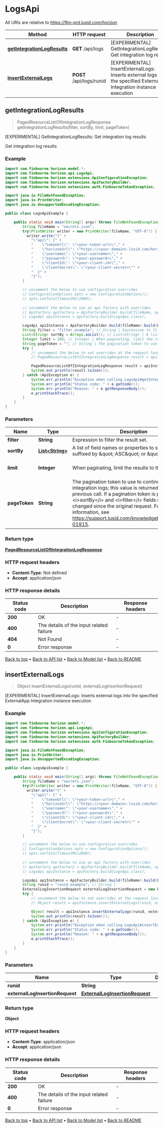 # LogsApi

All URIs are relative to *https://fbn-prd.lusid.com/horizon*

| Method | HTTP request | Description |
|------------- | ------------- | -------------|
| [**getIntegrationLogResults**](LogsApi.md#getIntegrationLogResults) | **GET** /api/logs | [EXPERIMENTAL] GetIntegrationLogResults: Get integration log results |
| [**insertExternalLogs**](LogsApi.md#insertExternalLogs) | **POST** /api/logs/runid | [EXPERIMENTAL] InsertExternalLogs: Inserts external logs into the specified ExternalApp Integration instance execution |



## getIntegrationLogResults

> PagedResourceListOfIIntegrationLogResponse getIntegrationLogResults(filter, sortBy, limit, pageToken)

[EXPERIMENTAL] GetIntegrationLogResults: Get integration log results

Get integration log results

### Example

```java
import com.finbourne.horizon.model.*;
import com.finbourne.horizon.api.LogsApi;
import com.finbourne.horizon.extensions.ApiConfigurationException;
import com.finbourne.horizon.extensions.ApiFactoryBuilder;
import com.finbourne.horizon.extensions.auth.FinbourneTokenException;

import java.io.FileNotFoundException;
import java.io.PrintWriter;
import java.io.UnsupportedEncodingException;

public class LogsApiExample {

    public static void main(String[] args) throws FileNotFoundException, UnsupportedEncodingException, ApiConfigurationException, FinbourneTokenException {
        String fileName = "secrets.json";
        try(PrintWriter writer = new PrintWriter(fileName, "UTF-8")) {
          writer.write("{" +
            "\"api\": {" +
            "    \"tokenUrl\": \"<your-token-url>\"," +
            "    \"horizonUrl\": \"https://<your-domain>.lusid.com/horizon\"," +
            "    \"username\": \"<your-username>\"," +
            "    \"password\": \"<your-password>\"," +
            "    \"clientId\": \"<your-client-id>\"," +
            "    \"clientSecret\": \"<your-client-secret>\"" +
            "  }" +
            "}");
        }

        // uncomment the below to use configuration overrides
        // ConfigurationOptions opts = new ConfigurationOptions();
        // opts.setTotalTimeoutMs(2000);
        
        // uncomment the below to use an api factory with overrides
        // ApiFactory apiFactory = ApiFactoryBuilder.build(fileName, opts);
        // LogsApi apiInstance = apiFactory.build(LogsApi.class);

        LogsApi apiInstance = ApiFactoryBuilder.build(fileName).build(LogsApi.class);
        String filter = "filter_example"; // String | Expression to filter the result set.
        List<String> sortBy = Arrays.asList(); // List<String> | A list of field names or properties to sort by, each suffixed by \" ASC\" or \" DESC\".
        Integer limit = 100; // Integer | When paginating, limit the results to this number.
        String pageToken = ""; // String | The pagination token to use to continue listing integration logs; this value is returned from   the previous call. If a pagination token is provided, the <i>sortBy</i> and <i>filter</i> fields must not have changed since the original request.   For more information, see https://support.lusid.com/knowledgebase/article/KA-01915.
        try {
            // uncomment the below to set overrides at the request level
            // PagedResourceListOfIIntegrationLogResponse result = apiInstance.getIntegrationLogResults(filter, sortBy, limit, pageToken).execute(opts);

            PagedResourceListOfIIntegrationLogResponse result = apiInstance.getIntegrationLogResults(filter, sortBy, limit, pageToken).execute();
            System.out.println(result.toJson());
        } catch (ApiException e) {
            System.err.println("Exception when calling LogsApi#getIntegrationLogResults");
            System.err.println("Status code: " + e.getCode());
            System.err.println("Reason: " + e.getResponseBody());
            e.printStackTrace();
        }
    }
}
```

### Parameters


| Name | Type | Description  | Notes |
|------------- | ------------- | ------------- | -------------|
| **filter** | **String**| Expression to filter the result set. | [optional] |
| **sortBy** | [**List&lt;String&gt;**](String.md)| A list of field names or properties to sort by, each suffixed by \&quot; ASC\&quot; or \&quot; DESC\&quot;. | [optional] |
| **limit** | **Integer**| When paginating, limit the results to this number. | [optional] [default to 100] |
| **pageToken** | **String**| The pagination token to use to continue listing integration logs; this value is returned from   the previous call. If a pagination token is provided, the &lt;i&gt;sortBy&lt;/i&gt; and &lt;i&gt;filter&lt;/i&gt; fields must not have changed since the original request.   For more information, see https://support.lusid.com/knowledgebase/article/KA-01915. | [optional] [default to ] |

### Return type

[**PagedResourceListOfIIntegrationLogResponse**](PagedResourceListOfIIntegrationLogResponse.md)

### HTTP request headers

- **Content-Type**: Not defined
- **Accept**: application/json


### HTTP response details
| Status code | Description | Response headers |
|-------------|-------------|------------------|
| **200** | OK |  -  |
| **400** | The details of the input related failure |  -  |
| **404** | Not Found |  -  |
| **0** | Error response |  -  |

[Back to top](#) &#8226; [Back to API list](../README.md#documentation-for-api-endpoints) &#8226; [Back to Model list](../README.md#documentation-for-models) &#8226; [Back to README](../README.md)


## insertExternalLogs

> Object insertExternalLogs(runid, externalLogInsertionRequest)

[EXPERIMENTAL] InsertExternalLogs: Inserts external logs into the specified ExternalApp Integration instance execution

### Example

```java
import com.finbourne.horizon.model.*;
import com.finbourne.horizon.api.LogsApi;
import com.finbourne.horizon.extensions.ApiConfigurationException;
import com.finbourne.horizon.extensions.ApiFactoryBuilder;
import com.finbourne.horizon.extensions.auth.FinbourneTokenException;

import java.io.FileNotFoundException;
import java.io.PrintWriter;
import java.io.UnsupportedEncodingException;

public class LogsApiExample {

    public static void main(String[] args) throws FileNotFoundException, UnsupportedEncodingException, ApiConfigurationException, FinbourneTokenException {
        String fileName = "secrets.json";
        try(PrintWriter writer = new PrintWriter(fileName, "UTF-8")) {
          writer.write("{" +
            "\"api\": {" +
            "    \"tokenUrl\": \"<your-token-url>\"," +
            "    \"horizonUrl\": \"https://<your-domain>.lusid.com/horizon\"," +
            "    \"username\": \"<your-username>\"," +
            "    \"password\": \"<your-password>\"," +
            "    \"clientId\": \"<your-client-id>\"," +
            "    \"clientSecret\": \"<your-client-secret>\"" +
            "  }" +
            "}");
        }

        // uncomment the below to use configuration overrides
        // ConfigurationOptions opts = new ConfigurationOptions();
        // opts.setTotalTimeoutMs(2000);
        
        // uncomment the below to use an api factory with overrides
        // ApiFactory apiFactory = ApiFactoryBuilder.build(fileName, opts);
        // LogsApi apiInstance = apiFactory.build(LogsApi.class);

        LogsApi apiInstance = ApiFactoryBuilder.build(fileName).build(LogsApi.class);
        String runid = "runid_example"; // String | 
        ExternalLogInsertionRequest externalLogInsertionRequest = new ExternalLogInsertionRequest(); // ExternalLogInsertionRequest | 
        try {
            // uncomment the below to set overrides at the request level
            // Object result = apiInstance.insertExternalLogs(runid, externalLogInsertionRequest).execute(opts);

            Object result = apiInstance.insertExternalLogs(runid, externalLogInsertionRequest).execute();
            System.out.println(result.toJson());
        } catch (ApiException e) {
            System.err.println("Exception when calling LogsApi#insertExternalLogs");
            System.err.println("Status code: " + e.getCode());
            System.err.println("Reason: " + e.getResponseBody());
            e.printStackTrace();
        }
    }
}
```

### Parameters


| Name | Type | Description  | Notes |
|------------- | ------------- | ------------- | -------------|
| **runid** | **String**|  | |
| **externalLogInsertionRequest** | [**ExternalLogInsertionRequest**](ExternalLogInsertionRequest.md)|  | |

### Return type

**Object**

### HTTP request headers

- **Content-Type**: application/json
- **Accept**: application/json


### HTTP response details
| Status code | Description | Response headers |
|-------------|-------------|------------------|
| **200** | OK |  -  |
| **400** | The details of the input related failure |  -  |
| **0** | Error response |  -  |

[Back to top](#) &#8226; [Back to API list](../README.md#documentation-for-api-endpoints) &#8226; [Back to Model list](../README.md#documentation-for-models) &#8226; [Back to README](../README.md)

